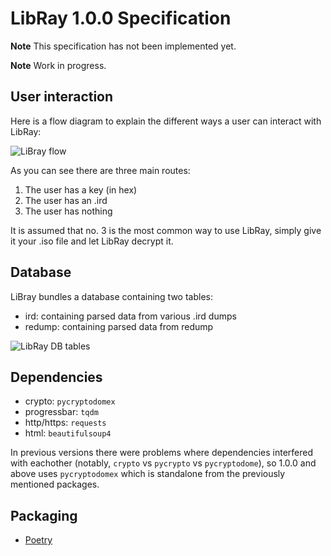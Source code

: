 # LibRay 1.0.0 Specification

**Note**
This specification has not been implemented yet.

**Note**
Work in progress.

## User interaction

Here is a flow diagram to explain the different ways a user can interact with LibRay:

![LiBray flow][flow]

As you can see there are three main routes:

1. The user has a key (in hex)
2. The user has an .ird
3. The user has nothing

It is assumed that no. 3 is the most common way to use LibRay, simply give it your .iso file and let LibRay decrypt it.


## Database

LiBray bundles a database containing two tables:

- ird: containing parsed data from various .ird dumps
- redump: containing parsed data from redump

![LibRay DB tables][tables]


## Dependencies

- crypto: `pycryptodomex`
- progressbar: `tqdm`
- http/https: `requests`
- html: `beautifulsoup4`

In previous versions there were problems where dependencies interfered with eachother (notably, `crypto` vs `pycrypto` vs `pycryptodome`), so 1.0.0 and above uses `pycryptodomex` which is standalone from the previously mentioned packages.

## Packaging

- [Poetry](https://python-poetry.org/)





[flow]: flow.png "LibRay user interaction flowchart"
[tables]: tables.png "LibRay database tables"

